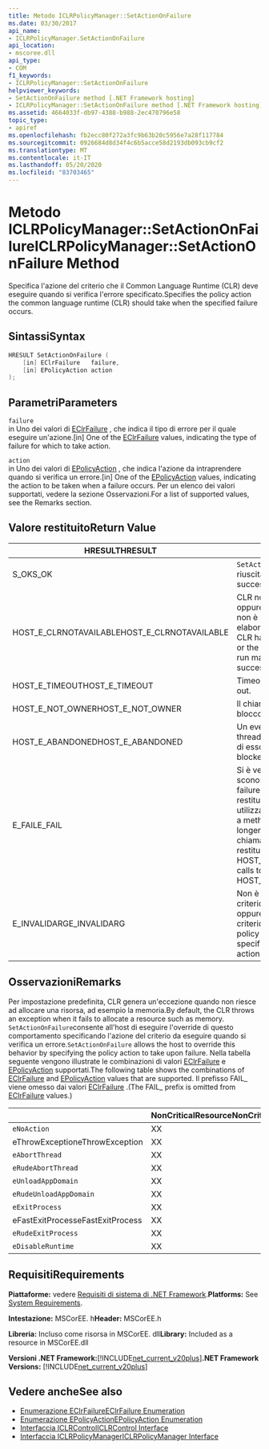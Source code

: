 ```yaml
---
title: Metodo ICLRPolicyManager::SetActionOnFailure
ms.date: 03/30/2017
api_name:
- ICLRPolicyManager.SetActionOnFailure
api_location:
- mscoree.dll
api_type:
- COM
f1_keywords:
- ICLRPolicyManager::SetActionOnFailure
helpviewer_keywords:
- SetActionOnFailure method [.NET Framework hosting]
- ICLRPolicyManager::SetActionOnFailure method [.NET Framework hosting]
ms.assetid: 4664033f-db97-4388-b988-2ec470796e58
topic_type:
- apiref
ms.openlocfilehash: fb2ecc80f272a3fc9b63b20c5956e7a28f117784
ms.sourcegitcommit: 0926684d8d34f4c6b5acce58d2193db093cb9cf2
ms.translationtype: MT
ms.contentlocale: it-IT
ms.lasthandoff: 05/20/2020
ms.locfileid: "83703465"
---
```

# <a name="iclrpolicymanagersetactiononfailure-method"></a><span data-ttu-id="269ed-102">Metodo ICLRPolicyManager::SetActionOnFailure</span><span class="sxs-lookup"><span data-stu-id="269ed-102">ICLRPolicyManager::SetActionOnFailure Method</span></span>
<span data-ttu-id="269ed-103">Specifica l'azione del criterio che il Common Language Runtime (CLR) deve eseguire quando si verifica l'errore specificato.</span><span class="sxs-lookup"><span data-stu-id="269ed-103">Specifies the policy action the common language runtime (CLR) should take when the specified failure occurs.</span></span>  
  
## <a name="syntax"></a><span data-ttu-id="269ed-104">Sintassi</span><span class="sxs-lookup"><span data-stu-id="269ed-104">Syntax</span></span>  
  
```cpp  
HRESULT SetActionOnFailure (  
    [in] EClrFailure   failure,  
    [in] EPolicyAction action  
);  
```  
  
## <a name="parameters"></a><span data-ttu-id="269ed-105">Parametri</span><span class="sxs-lookup"><span data-stu-id="269ed-105">Parameters</span></span>  
 `failure`  
 <span data-ttu-id="269ed-106">in Uno dei valori di [EClrFailure](eclrfailure-enumeration.md) , che indica il tipo di errore per il quale eseguire un'azione.</span><span class="sxs-lookup"><span data-stu-id="269ed-106">[in] One of the [EClrFailure](eclrfailure-enumeration.md) values, indicating the type of failure for which to take action.</span></span>  
  
 `action`  
 <span data-ttu-id="269ed-107">in Uno dei valori di [EPolicyAction](epolicyaction-enumeration.md) , che indica l'azione da intraprendere quando si verifica un errore.</span><span class="sxs-lookup"><span data-stu-id="269ed-107">[in] One of the [EPolicyAction](epolicyaction-enumeration.md) values, indicating the action to be taken when a failure occurs.</span></span> <span data-ttu-id="269ed-108">Per un elenco dei valori supportati, vedere la sezione Osservazioni.</span><span class="sxs-lookup"><span data-stu-id="269ed-108">For a list of supported values, see the Remarks section.</span></span>  
  
## <a name="return-value"></a><span data-ttu-id="269ed-109">Valore restituito</span><span class="sxs-lookup"><span data-stu-id="269ed-109">Return Value</span></span>  
  
|<span data-ttu-id="269ed-110">HRESULT</span><span class="sxs-lookup"><span data-stu-id="269ed-110">HRESULT</span></span>|<span data-ttu-id="269ed-111">Description</span><span class="sxs-lookup"><span data-stu-id="269ed-111">Description</span></span>|  
|-------------|-----------------|  
|<span data-ttu-id="269ed-112">S_OK</span><span class="sxs-lookup"><span data-stu-id="269ed-112">S_OK</span></span>|<span data-ttu-id="269ed-113">`SetActionOnFailure`la restituzione è riuscita.</span><span class="sxs-lookup"><span data-stu-id="269ed-113">`SetActionOnFailure` returned successfully.</span></span>|  
|<span data-ttu-id="269ed-114">HOST_E_CLRNOTAVAILABLE</span><span class="sxs-lookup"><span data-stu-id="269ed-114">HOST_E_CLRNOTAVAILABLE</span></span>|<span data-ttu-id="269ed-115">CLR non è stato caricato in un processo oppure CLR si trova in uno stato in cui non è possibile eseguire codice gestito o elaborare la chiamata correttamente.</span><span class="sxs-lookup"><span data-stu-id="269ed-115">The CLR has not been loaded into a process, or the CLR is in a state in which it cannot run managed code or process the call successfully.</span></span>|  
|<span data-ttu-id="269ed-116">HOST_E_TIMEOUT</span><span class="sxs-lookup"><span data-stu-id="269ed-116">HOST_E_TIMEOUT</span></span>|<span data-ttu-id="269ed-117">Timeout della chiamata.</span><span class="sxs-lookup"><span data-stu-id="269ed-117">The call timed out.</span></span>|  
|<span data-ttu-id="269ed-118">HOST_E_NOT_OWNER</span><span class="sxs-lookup"><span data-stu-id="269ed-118">HOST_E_NOT_OWNER</span></span>|<span data-ttu-id="269ed-119">Il chiamante non è il proprietario del blocco.</span><span class="sxs-lookup"><span data-stu-id="269ed-119">The caller does not own the lock.</span></span>|  
|<span data-ttu-id="269ed-120">HOST_E_ABANDONED</span><span class="sxs-lookup"><span data-stu-id="269ed-120">HOST_E_ABANDONED</span></span>|<span data-ttu-id="269ed-121">Un evento è stato annullato mentre un thread bloccato o Fiber era in attesa su di esso.</span><span class="sxs-lookup"><span data-stu-id="269ed-121">An event was canceled while a blocked thread or fiber was waiting on it.</span></span>|  
|<span data-ttu-id="269ed-122">E_FAIL</span><span class="sxs-lookup"><span data-stu-id="269ed-122">E_FAIL</span></span>|<span data-ttu-id="269ed-123">Si è verificato un errore irreversibile sconosciuto.</span><span class="sxs-lookup"><span data-stu-id="269ed-123">An unknown catastrophic failure occurred.</span></span> <span data-ttu-id="269ed-124">Dopo che un metodo restituisce E_FAIL, CLR non è più utilizzabile all'interno del processo.</span><span class="sxs-lookup"><span data-stu-id="269ed-124">After a method returns E_FAIL, the CLR is no longer usable within the process.</span></span> <span data-ttu-id="269ed-125">Le chiamate successive ai metodi di hosting restituiscono HOST_E_CLRNOTAVAILABLE.</span><span class="sxs-lookup"><span data-stu-id="269ed-125">Subsequent calls to hosting methods return HOST_E_CLRNOTAVAILABLE.</span></span>|  
|<span data-ttu-id="269ed-126">E_INVALIDARG</span><span class="sxs-lookup"><span data-stu-id="269ed-126">E_INVALIDARG</span></span>|<span data-ttu-id="269ed-127">Non è possibile impostare un'azione del criterio per l'operazione specificata oppure è stata specificata un'azione del criterio non valida per l'operazione.</span><span class="sxs-lookup"><span data-stu-id="269ed-127">A policy action cannot be set for the specified operation, or an invalid policy action was specified for the operation.</span></span>|  
  
## <a name="remarks"></a><span data-ttu-id="269ed-128">Osservazioni</span><span class="sxs-lookup"><span data-stu-id="269ed-128">Remarks</span></span>  
 <span data-ttu-id="269ed-129">Per impostazione predefinita, CLR genera un'eccezione quando non riesce ad allocare una risorsa, ad esempio la memoria.</span><span class="sxs-lookup"><span data-stu-id="269ed-129">By default, the CLR throws an exception when it fails to allocate a resource such as memory.</span></span> <span data-ttu-id="269ed-130">`SetActionOnFailure`consente all'host di eseguire l'override di questo comportamento specificando l'azione del criterio da eseguire quando si verifica un errore.</span><span class="sxs-lookup"><span data-stu-id="269ed-130">`SetActionOnFailure` allows the host to override this behavior by specifying the policy action to take upon failure.</span></span> <span data-ttu-id="269ed-131">Nella tabella seguente vengono illustrate le combinazioni di valori [EClrFailure](eclrfailure-enumeration.md) e [EPolicyAction](../../../../docs/framework/unmanaged-api/hosting/epolicyaction-enumeration.md) supportati.</span><span class="sxs-lookup"><span data-stu-id="269ed-131">The following table shows the combinations of [EClrFailure](eclrfailure-enumeration.md) and [EPolicyAction](../../../../docs/framework/unmanaged-api/hosting/epolicyaction-enumeration.md) values that are supported.</span></span> <span data-ttu-id="269ed-132">Il prefisso FAIL_ viene omesso dai valori [EClrFailure](eclrfailure-enumeration.md) .</span><span class="sxs-lookup"><span data-stu-id="269ed-132">(The FAIL_ prefix is omitted from [EClrFailure](eclrfailure-enumeration.md) values.)</span></span>  
  
||<span data-ttu-id="269ed-133">NonCriticalResource</span><span class="sxs-lookup"><span data-stu-id="269ed-133">NonCriticalResource</span></span>|<span data-ttu-id="269ed-134">CriticalResource</span><span class="sxs-lookup"><span data-stu-id="269ed-134">CriticalResource</span></span>|<span data-ttu-id="269ed-135">FatalRuntime</span><span class="sxs-lookup"><span data-stu-id="269ed-135">FatalRuntime</span></span>|<span data-ttu-id="269ed-136">OrphanedLock</span><span class="sxs-lookup"><span data-stu-id="269ed-136">OrphanedLock</span></span>|<span data-ttu-id="269ed-137">StackOverflow</span><span class="sxs-lookup"><span data-stu-id="269ed-137">StackOverflow</span></span>|<span data-ttu-id="269ed-138">AccessViolation</span><span class="sxs-lookup"><span data-stu-id="269ed-138">AccessViolation</span></span>|<span data-ttu-id="269ed-139">Codecontract</span><span class="sxs-lookup"><span data-stu-id="269ed-139">CodeContract</span></span>|  
|-|-------------------------|----------------------|------------------|------------------|-------------------|---------------------|------------------|  
|`eNoAction`|<span data-ttu-id="269ed-140">X</span><span class="sxs-lookup"><span data-stu-id="269ed-140">X</span></span>|<span data-ttu-id="269ed-141">X</span><span class="sxs-lookup"><span data-stu-id="269ed-141">X</span></span>||||<span data-ttu-id="269ed-142">N/D</span><span class="sxs-lookup"><span data-stu-id="269ed-142">N/A</span></span>||  
|<span data-ttu-id="269ed-143">eThrowException</span><span class="sxs-lookup"><span data-stu-id="269ed-143">eThrowException</span></span>|<span data-ttu-id="269ed-144">X</span><span class="sxs-lookup"><span data-stu-id="269ed-144">X</span></span>|<span data-ttu-id="269ed-145">X</span><span class="sxs-lookup"><span data-stu-id="269ed-145">X</span></span>||||<span data-ttu-id="269ed-146">N/D</span><span class="sxs-lookup"><span data-stu-id="269ed-146">N/A</span></span>||  
|`eAbortThread`|<span data-ttu-id="269ed-147">X</span><span class="sxs-lookup"><span data-stu-id="269ed-147">X</span></span>|<span data-ttu-id="269ed-148">X</span><span class="sxs-lookup"><span data-stu-id="269ed-148">X</span></span>||||<span data-ttu-id="269ed-149">N/D</span><span class="sxs-lookup"><span data-stu-id="269ed-149">N/A</span></span>|<span data-ttu-id="269ed-150">X</span><span class="sxs-lookup"><span data-stu-id="269ed-150">X</span></span>|  
|`eRudeAbortThread`|<span data-ttu-id="269ed-151">X</span><span class="sxs-lookup"><span data-stu-id="269ed-151">X</span></span>|<span data-ttu-id="269ed-152">X</span><span class="sxs-lookup"><span data-stu-id="269ed-152">X</span></span>||||<span data-ttu-id="269ed-153">N/D</span><span class="sxs-lookup"><span data-stu-id="269ed-153">N/A</span></span>|<span data-ttu-id="269ed-154">X</span><span class="sxs-lookup"><span data-stu-id="269ed-154">X</span></span>|  
|`eUnloadAppDomain`|<span data-ttu-id="269ed-155">X</span><span class="sxs-lookup"><span data-stu-id="269ed-155">X</span></span>|<span data-ttu-id="269ed-156">X</span><span class="sxs-lookup"><span data-stu-id="269ed-156">X</span></span>||<span data-ttu-id="269ed-157">X</span><span class="sxs-lookup"><span data-stu-id="269ed-157">X</span></span>||<span data-ttu-id="269ed-158">N/D</span><span class="sxs-lookup"><span data-stu-id="269ed-158">N/A</span></span>|<span data-ttu-id="269ed-159">X</span><span class="sxs-lookup"><span data-stu-id="269ed-159">X</span></span>|  
|`eRudeUnloadAppDomain`|<span data-ttu-id="269ed-160">X</span><span class="sxs-lookup"><span data-stu-id="269ed-160">X</span></span>|<span data-ttu-id="269ed-161">X</span><span class="sxs-lookup"><span data-stu-id="269ed-161">X</span></span>||<span data-ttu-id="269ed-162">X</span><span class="sxs-lookup"><span data-stu-id="269ed-162">X</span></span>|<span data-ttu-id="269ed-163">X</span><span class="sxs-lookup"><span data-stu-id="269ed-163">X</span></span>|<span data-ttu-id="269ed-164">N/D</span><span class="sxs-lookup"><span data-stu-id="269ed-164">N/A</span></span>|<span data-ttu-id="269ed-165">X</span><span class="sxs-lookup"><span data-stu-id="269ed-165">X</span></span>|  
|`eExitProcess`|<span data-ttu-id="269ed-166">X</span><span class="sxs-lookup"><span data-stu-id="269ed-166">X</span></span>|<span data-ttu-id="269ed-167">X</span><span class="sxs-lookup"><span data-stu-id="269ed-167">X</span></span>||<span data-ttu-id="269ed-168">X</span><span class="sxs-lookup"><span data-stu-id="269ed-168">X</span></span>|<span data-ttu-id="269ed-169">X</span><span class="sxs-lookup"><span data-stu-id="269ed-169">X</span></span>|<span data-ttu-id="269ed-170">N/D</span><span class="sxs-lookup"><span data-stu-id="269ed-170">N/A</span></span>|<span data-ttu-id="269ed-171">X</span><span class="sxs-lookup"><span data-stu-id="269ed-171">X</span></span>|  
|<span data-ttu-id="269ed-172">eFastExitProcess</span><span class="sxs-lookup"><span data-stu-id="269ed-172">eFastExitProcess</span></span>|<span data-ttu-id="269ed-173">X</span><span class="sxs-lookup"><span data-stu-id="269ed-173">X</span></span>|<span data-ttu-id="269ed-174">X</span><span class="sxs-lookup"><span data-stu-id="269ed-174">X</span></span>||<span data-ttu-id="269ed-175">X</span><span class="sxs-lookup"><span data-stu-id="269ed-175">X</span></span>|<span data-ttu-id="269ed-176">X</span><span class="sxs-lookup"><span data-stu-id="269ed-176">X</span></span>|<span data-ttu-id="269ed-177">N/D</span><span class="sxs-lookup"><span data-stu-id="269ed-177">N/A</span></span>||  
|`eRudeExitProcess`|<span data-ttu-id="269ed-178">X</span><span class="sxs-lookup"><span data-stu-id="269ed-178">X</span></span>|<span data-ttu-id="269ed-179">X</span><span class="sxs-lookup"><span data-stu-id="269ed-179">X</span></span>|<span data-ttu-id="269ed-180">X</span><span class="sxs-lookup"><span data-stu-id="269ed-180">X</span></span>|<span data-ttu-id="269ed-181">X</span><span class="sxs-lookup"><span data-stu-id="269ed-181">X</span></span>|<span data-ttu-id="269ed-182">X</span><span class="sxs-lookup"><span data-stu-id="269ed-182">X</span></span>|<span data-ttu-id="269ed-183">N/D</span><span class="sxs-lookup"><span data-stu-id="269ed-183">N/A</span></span>||  
|`eDisableRuntime`|<span data-ttu-id="269ed-184">X</span><span class="sxs-lookup"><span data-stu-id="269ed-184">X</span></span>|<span data-ttu-id="269ed-185">X</span><span class="sxs-lookup"><span data-stu-id="269ed-185">X</span></span>|<span data-ttu-id="269ed-186">X</span><span class="sxs-lookup"><span data-stu-id="269ed-186">X</span></span>|<span data-ttu-id="269ed-187">X</span><span class="sxs-lookup"><span data-stu-id="269ed-187">X</span></span>|<span data-ttu-id="269ed-188">X</span><span class="sxs-lookup"><span data-stu-id="269ed-188">X</span></span>|<span data-ttu-id="269ed-189">N/D</span><span class="sxs-lookup"><span data-stu-id="269ed-189">N/A</span></span>||  
  
## <a name="requirements"></a><span data-ttu-id="269ed-190">Requisiti</span><span class="sxs-lookup"><span data-stu-id="269ed-190">Requirements</span></span>  
 <span data-ttu-id="269ed-191">**Piattaforme:** vedere [Requisiti di sistema di .NET Framework](../../get-started/system-requirements.md).</span><span class="sxs-lookup"><span data-stu-id="269ed-191">**Platforms:** See [System Requirements](../../get-started/system-requirements.md).</span></span>  
  
 <span data-ttu-id="269ed-192">**Intestazione:** MSCorEE. h</span><span class="sxs-lookup"><span data-stu-id="269ed-192">**Header:** MSCorEE.h</span></span>  
  
 <span data-ttu-id="269ed-193">**Libreria:** Incluso come risorsa in MSCorEE. dll</span><span class="sxs-lookup"><span data-stu-id="269ed-193">**Library:** Included as a resource in MSCorEE.dll</span></span>  
  
 <span data-ttu-id="269ed-194">**Versioni .NET Framework:**[!INCLUDE[net_current_v20plus](../../../../includes/net-current-v20plus-md.md)]</span><span class="sxs-lookup"><span data-stu-id="269ed-194">**.NET Framework Versions:** [!INCLUDE[net_current_v20plus](../../../../includes/net-current-v20plus-md.md)]</span></span>  
  
## <a name="see-also"></a><span data-ttu-id="269ed-195">Vedere anche</span><span class="sxs-lookup"><span data-stu-id="269ed-195">See also</span></span>

- [<span data-ttu-id="269ed-196">Enumerazione EClrFailure</span><span class="sxs-lookup"><span data-stu-id="269ed-196">EClrFailure Enumeration</span></span>](eclrfailure-enumeration.md)
- [<span data-ttu-id="269ed-197">Enumerazione EPolicyAction</span><span class="sxs-lookup"><span data-stu-id="269ed-197">EPolicyAction Enumeration</span></span>](epolicyaction-enumeration.md)
- [<span data-ttu-id="269ed-198">Interfaccia ICLRControl</span><span class="sxs-lookup"><span data-stu-id="269ed-198">ICLRControl Interface</span></span>](iclrcontrol-interface.md)
- [<span data-ttu-id="269ed-199">Interfaccia ICLRPolicyManager</span><span class="sxs-lookup"><span data-stu-id="269ed-199">ICLRPolicyManager Interface</span></span>](iclrpolicymanager-interface.md)
